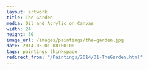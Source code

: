 ```yaml
---
layout: artwork
title: The Garden
media: Oil and Acrylic on Canvas
width: 24
height: 30
image_url: /images/paintings/the-garden.jpg
date: 2014-05-01 08:00:00
tags: paintings thinkspace
redirect_from: "/Paintings/2014/01-TheGarden.html"
---
```

